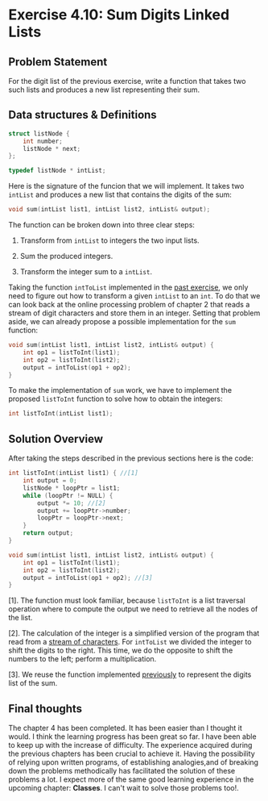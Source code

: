 # Exercise 4.10: Sum Digits Linked Lists

## Problem Statement

For the digit list of the previous exercise, write a function that takes two
such lists and produces a new list representing their sum.

## Data structures & Definitions

```cpp
struct listNode {
    int number;
    listNode * next;
};

typedef listNode * intList;
```

Here is the signature of the funcion that we will implement. It takes two
`intList` and produces a new list that contains the digits of the sum:

```cpp
void sum(intList list1, intList list2, intList& output);
```

The function can be broken down into three clear steps:

1. Transform from `intList` to integers the two input lists.

2. Sum the produced integers.

3. Transform the integer sum to a `intList`.

Taking the function `intToList` implemented in the [past exercise][4-9], we
only need to figure out how to transform a given `intList` to an `int`. To do
that we can look back at the online processing problem of chapter 2 that reads
a stream of digit characters and store them in an integer. Setting that problem
aside, we can already propose a possible implementation for the `sum` function:

```cpp
void sum(intList list1, intList list2, intList& output) {
    int op1 = listToInt(list1);
    int op2 = listToInt(list2);
    output = intToList(op1 + op2);
}
```

To make the implementation of `sum` work, we have to implement the proposed
`listToInt` function to solve how to obtain the integers:

```cpp
int listToInt(intList list1);
```

## Solution Overview

After taking the steps described in the previous sections here is the code:

```cpp
int listToInt(intList list1) { //[1]
    int output = 0;
    listNode * loopPtr = list1;
    while (loopPtr != NULL) {
        output *= 10; //[2]
        output += loopPtr->number;
        loopPtr = loopPtr->next;
    }    
    return output;
}

void sum(intList list1, intList list2, intList& output) {
    int op1 = listToInt(list1);
    int op2 = listToInt(list2);
    output = intToList(op1 + op2); //[3]
}
```

[1]. The function must look familiar, because `listToInt` is a list traversal
operation where to compute the output we need to retrieve all the nodes of the
list.

[2]. The calculation of the integer is a simplified version of the program that
read from a [stream of characters][dec-to-bin]. For `intToList` we divided the
integer to shift the digits to the right. This time, we do the opposite to shift
the numbers to the left; perform a multiplication.

[3]. We reuse the function implemented [previously][4-9] to represent the digits
list of the sum.

## Final thoughts

The chapter 4 has been completed. It has been easier than I thought it would. I
think the learning progress has been great so far. I have been able to keep up
with the increase of difficulty. The experience acquired during the previous
chapters has been crucial to achieve it. Having the possibility of relying upon
written programs, of establishing analogies,and of breaking down the problems
methodically has facilitated the solution of these problems a lot. I expect more
of the same good learning experience in the upcoming chapter: **Classes**. I
can't wait to solve those problems too!.

<!--Links-->
[4-9]:(../4-9/main.cpp)
[dec-to-bin]:(../../chapter02/2-6/dec-to-bin/main.cpp)
